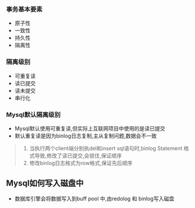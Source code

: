 ### 事务基本要素
- 原子性
- 一致性
- 持久性
- 隔离性
### 隔离级别
- 可重复读 
- 读已提交
- 读未提交
- 串行化

### Mysql默认隔离级别
- Mysql默认使用可重复读,但实际上互联网项目中使用的是读已提交
- 默认重复读是因为binlog日志复制,主从复制问题,数据会不一致
> 1. 当执行两个client端分别执del和insert sql语句时,binlog Statement 格式导致,修改了读已提交,会锁住,保证顺序
> 2. 修改binlog日志格式为row格式,保证先后顺序   

## Mysql如何写入磁盘中
- 数据库引擎会将数据写入到buff pool 中,由redolog 和 binlog写入磁盘 